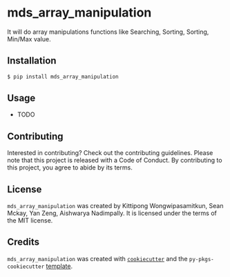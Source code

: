 # mds_array_manipulation

It will do array manipulations functions like Searching, Sorting, Sorting, Min/Max value.

## Installation

```bash
$ pip install mds_array_manipulation
```

## Usage

- TODO

## Contributing

Interested in contributing? Check out the contributing guidelines. Please note that this project is released with a Code of Conduct. By contributing to this project, you agree to abide by its terms.

## License

`mds_array_manipulation` was created by Kittipong Wongwipasamitkun, Sean Mckay, Yan Zeng, Aishwarya Nadimpally. It is licensed under the terms of the MIT license.

## Credits

`mds_array_manipulation` was created with [`cookiecutter`](https://cookiecutter.readthedocs.io/en/latest/) and the `py-pkgs-cookiecutter` [template](https://github.com/py-pkgs/py-pkgs-cookiecutter).
